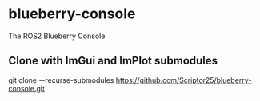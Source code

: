 # blueberry-console
The ROS2 Blueberry Console

## Clone with ImGui and ImPlot submodules
git clone --recurse-submodules https://github.com/Scriptor25/blueberry-console.git